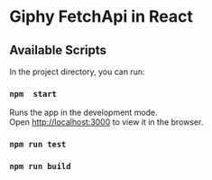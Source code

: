 #  Giphy FetchApi in React



## Available Scripts

In the project directory, you can run:

### `npm  start`

Runs the app in the development mode.\
Open [http://localhost:3000](http://localhost:3000) to view it in the browser.


### `npm run test`



### `npm run build`

